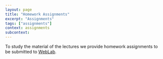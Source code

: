 ```yaml
---
layout: page
title: "Homework Assignments"
excerpt: "Assignments"
tags: ["assignments"]
context: assignments
subcontext:
---
```


To study the material of the lectures we provide homework assignments to be submitted to [WebLab](https://weblab.tudelft.nl/cs4200/2020-2021/).


<!-- All assignments are separated into categories. Do note that the assignments for Type Checking and Data-Flow Analysis cover multiple weeks of lectures.

### Syntax

* [Week 1.1: What is a Compiler?](https://weblab.tudelft.nl/cs4200/2019-2020/assignment/24591/view)
* [Week 1.2: Syntax Definition](https://weblab.tudelft.nl/cs4200/2019-2020/assignment/24595/view)
* [Week 1.3: Parsing](https://weblab.tudelft.nl/cs4200/2019-2020/assignment/24606/view)

### Transformation

* [Week 1.4: Transformation](https://weblab.tudelft.nl/cs4200/2019-2020/assignment/24611/view)

### Statics

* [Week 1.5 - Week 1.8: Type Checking](https://weblab.tudelft.nl/cs4200/2019-2020/assignment/24618/view)
* [Week 2.1 - Week 2.2: Data-Flow Analysis](https://weblab.tudelft.nl/cs4200/2019-2020/assignment/24619/view)

### Dynamics

* [Week 2.3: Virtual Machines](https://weblab.tudelft.nl/cs4200/2019-2020/assignment/25466/view)
* [Week 2.4: Code Generation](https://weblab.tudelft.nl/cs4200/2019-2020/assignment/25465/view)
* [Week 2.5: Interpreters](https://weblab.tudelft.nl/cs4200/2019-2020/assignment/25734/view)
* [Week 2.6: Memory Management](https://weblab.tudelft.nl/cs4200/2019-2020/assignment/25468/view) -->
